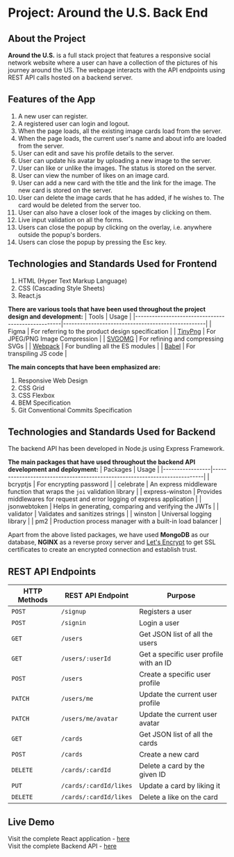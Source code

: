 # Project: Around the U.S. Back End
## About the Project
**Around the U.S.** is a full stack project that features a responsive social network website where a user can have a collection of the pictures of his journey around the US. The webpage interacts with the API endpoints using REST API calls hosted on a backend server.

## Features of the App
1. A new user can register.
2. A registered user can login and logout.
3. When the page loads, all the existing image cards load from the server.
4. When the page loads, the current user's name and about info are loaded from the server.
5. User can edit and save his profile details to the server.
6. User can update his avatar by uploading a new image to the server.
7. User can like or unlike the images. The status is stored on the server.
8. User can view the number of likes on an image card.
9. User can add a new card with the title and the link for the image. The new card is stored on the server.
10. User can delete the image cards that he has added, if he wishes to. The card would be deleted from the server too.
11. User can also have a closer look of the images by clicking on them.
12. Live input validation on all the forms.
13. Users can close the popup by clicking on the overlay, i.e. anywhere outside the popup's borders.
14. Users can close the popup by pressing the Esc key.

## Technologies and Standards Used for Frontend
1. HTML (Hyper Text Markup Language)
2. CSS (Cascading Style Sheets)
3. React.js

**There are various tools that have been used throughout the project design and development:**
| Tools                                             | Usage                                             |
|---------------------------------------------------|---------------------------------------------------|
| Figma                                             | For referring to the product design specification |
| [TinyPng](https://tinypng.com/)                   | For JPEG/PNG Image Compression                    |
| [SVGOMG](https://jakearchibald.github.io/svgomg/) | For refining and compressing SVGs                 |
| [Webpack](https://webpack.js.org/)                | For bundling all the ES modules                   |
| [Babel](https://babeljs.io/)                      | For transpiling JS code                           |

**The main concepts that have been emphasized are:**
1. Responsive Web Design
2. CSS Grid
3. CSS Flexbox
4. BEM Specification
5. Git Conventional Commits Specification

## Technologies and Standards Used for Backend
The backend API has been developed in Node.js using Express Framework.

**The main packages that have used throughout the backend API development and deployment:**
| Packages        | Usage                                                                     |
|-----------------|---------------------------------------------------------------------------|
| bcryptjs        | For encrypting password                                                   |
| celebrate       | An express middleware function that wraps the `joi` validation library    |
| express-winston | Provides middlewares for request and error logging of express application |
| jsonwebtoken    | Helps in generating, comparing and verifying the JWTs                     |
| validator       | Validates and sanitizes strings                                           |
| winston         | Universal logging library                                                 |
| pm2             | Production process manager with a built-in load balancer                  |

Apart from the above listed packages, we have used **MongoDB** as our database, **NGINX** as a reverse proxy server and [Let's Encrypt](https://letsencrypt.org/) to get SSL certificates to create an encrypted connection and establish trust.

## REST API Endpoints
| HTTP Methods | REST API Endpoint      | Purpose                                |
|--------------|------------------------|----------------------------------------|
| `POST`       | `/signup`              | Registers a user                       |
| `POST`       | `/signin`              | Login a user                           |
| `GET`        | `/users`               | Get JSON list of all the users         |
| `GET`        | `/users/:userId`       | Get a specific user profile with an ID |
| `POST`       | `/users`               | Create a specific user profile         |
| `PATCH`      | `/users/me`            | Update the current user profile        |
| `PATCH`      | `/users/me/avatar`     | Update the current user avatar         |
| `GET`        | `/cards`               | Get JSON list of all the cards         |
| `POST`       | `/cards`               | Create a new card                      |
| `DELETE`     | `/cards/:cardId`       | Delete a card by the given ID          |
| `PUT`        | `/cards/:cardId/likes` | Update a card by liking it             |
| `DELETE`     | `/cards/:cardId/likes` | Delete a like on the card              |

## Live Demo
Visit the complete React application - [here](https://shraddha.students.nomoreparties.sbs)  
Visit the complete Backend API - [here](https://api.shraddha.students.nomoreparties.sbs)
